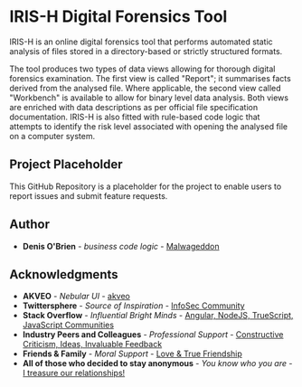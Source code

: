 # IRIS-H Digital Forensics Tool

IRIS-H is an online digital forensics tool that performs automated static analysis of files stored in a directory-based or strictly structured formats.

The tool produces two types of data views allowing for thorough digital forensics examination. The first view is called "Report"; it summarises facts derived from the analysed file. Where applicable, the second view called "Workbench" is available to allow for binary level data analysis. Both views are enriched with data descriptions as per official file specification documentation. IRIS-H is also fitted with rule-based code logic that attempts to identify the risk level associated with opening the analysed file on a computer system.

## Project Placeholder

This GitHub Repository is a placeholder for the project to enable users to report issues and submit feature requests.

## Author

* **Denis O'Brien** - *business code logic* - [Malwageddon](https://twitter.com/Malwageddon)

## Acknowledgments

* **AKVEO** - *Nebular UI* - [akveo](https://github.com/akveo)
* **Twittersphere** - *Source of Inspiration* - [InfoSec Community](https://twitter.com/)
* **Stack Overflow** - *Influential Bright Minds* - [Angular, NodeJS, TrueScript, JavaScript Communities](https://stackoverflow.com/)
* **Industry Peers and Colleagues** - *Professional Support* - [Constructive Criticism, Ideas, Invaluable Feedback]()
* **Friends & Family** - *Moral Support* - [Love & True Friendship]()
* **All of those who decided to stay anonymous** - *You know who you are* - [I treasure our relationships!]()
